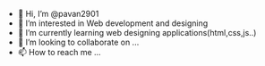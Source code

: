 - 👋 Hi, I’m @pavan2901
- 👀 I’m interested in Web development and designing
- 🌱 I’m currently learning web designing applications(html,css,js..)
- 💞️ I’m looking to collaborate on ...
- 📫 How to reach me ...

<!---
pavan2901/pavan2901 is a ✨ special ✨ repository because its `README.md` (this file) appears on your GitHub profile.
You can click the Preview link to take a look at your changes.
--->
